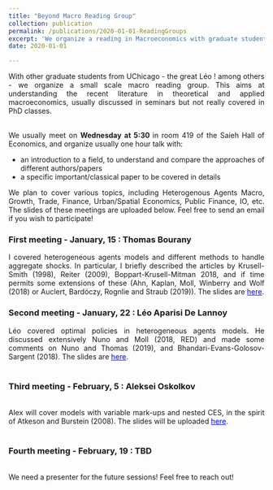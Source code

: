 ```yaml
---
title: "Beyond Macro Reading Group"
collection: publication
permalink: /publications/2020-01-01-ReadingGroups
excerpt: 'We organize a reading in Macroeconomics with graduate students at UChicago, to explore recent literature in theoretical and applied works'
date: 2020-01-01

---
```


<div style="text-align: justify"> 

With other graduate students from UChicago - the great Léo ! among others - we organize a small scale macro reading group. This aims at understanding the recent literature in theoretical and applied macroeconomics, usually discussed in seminars but not really covered in PhD classes.  <br/>  <br/>

We usually meet on <b> Wednesday at 5:30 </b> in room 419 of the Saieh Hall of Economics, and organize usually one hour talk with:  <br> 
<ul>
<li> an introduction to a field, to understand and compare the approaches of different authors/papers </li>
<li> a specific important/classical paper to be covered in details </li>
</ul>
We plan to cover various topics, including Heterogenous Agents Macro, Growth, Trade, Finance, Urban/Spatial Economics, Public Finance, IO, etc. The slides of these meetings are uploaded below. Feel free to send an email if you wish to participate! <br/> 

<h3> <b> First meeting - January, 15 : Thomas Bourany </b> </h3>  
I covered heterogeneous agents models and different methods to handle aggregate shocks. In particular, I briefly described the articles by Krusell-Smith (1998), Reiter (2009), Boppart-Krusell-Mitman 2018, and if time permits some extensions of these (Ahn, Kaplan, Moll, Winberry and Wolf (2018) or Auclert, Bardóczy, Rognlie and Straub (2019)). The slides are <a href='https://thomasbourany.github.io/files/W1_TBourany_HA_AggShocks.pdf' style="color:blue">here</a>. <br/> 

<h3> <b> Second meeting - January, 22 : Léo Aparisi De Lannoy </b> </h3>  
Léo covered optimal policies in heterogeneous agents models. He discussed extensively
Nuno and Moll (2018, RED) and made some comments on Nuno and Thomas (2019), and Bhandari-Evans-Golosov-Sargent (2018). The slides are <a href='https://thomasbourany.github.io/files/W2_LAParisiDeLannoy_HA_OptimalPolicy.pdf' style="color:blue">here</a>. <br/>  <br/>

<h3> <b> Third meeting - February, 5 : Aleksei Oskolkov  </b> </h3> <br> 
Alex will cover models with variable mark-ups and nested CES, in the spirit of Atkeson and Burstein (2008). The slides will be uploaded  <a href='https://thomasbourany.github.io/files/W3_AOskolkov_NestedCES.pdf' style="color:blue">here</a>. <br/>  <br/>

<h3> <b> Fourth meeting - February, 19 : TBD  </b> </h3> <br> 
We need a presenter for the future sessions! Feel free to reach out! 

